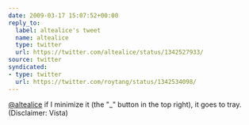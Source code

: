 ```yaml
---
date: 2009-03-17 15:07:52+00:00
reply_to:
  label: altealice's tweet
  name: altealice
  type: twitter
  url: https://twitter.com/altealice/status/1342527933/
source: twitter
syndicated:
- type: twitter
  url: https://twitter.com/roytang/status/1342534098/
---
```


[@altealice](https://twitter.com/altealice/) if I minimize it (the "_" button in the top right), it goes to tray. (Disclaimer: Vista)